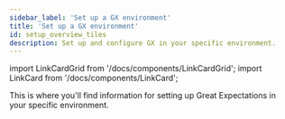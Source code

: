 ```yaml
---
sidebar_label: 'Set up a GX environment'
title: 'Set up a GX environment'
id: setup_overview_tiles
description: Set up and configure GX in your specific environment.
---
```


import LinkCardGrid from '/docs/components/LinkCardGrid';
import LinkCard from '/docs/components/LinkCard';

<p class="DocItem__header-description">This is where you'll find information for setting up Great Expectations in your specific environment.</p>

<LinkCardGrid>
  <LinkCard topIcon label="Local filesystems" description="Install and configure GX locally." href="/docs/guides/setup/installation/local" />
  <LinkCard topIcon label="Hosted environments" description="Install and configure GX in environments such as Databricks, AWS EMR, Google Cloud Composer, and others." href="/docs/guides/setup/installation/hosted_environment" />
  <LinkCard topIcon label="Cloud storage" description="Install and configure GX in environments where data is stored on a Cloud service." href="/docs/guides/setup/optional_dependencies/cloud/how_to_set_up_gx_to_work_with_data_on_aws_s3" icon="/docs/components/cloud_storage.svg" />
  <LinkCard topIcon label="SQL databases" description="Install and configure GX in environments using SQL databases." href="/docs/guides/setup/optional_dependencies/sql_databases/how_to_setup_gx_to_work_with_sql_databases" />
</LinkCardGrid>
